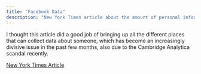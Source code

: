 ```yaml
---
title: "Facebook Data"
description: "New York Times article about the amount of personal information collected by researchers"
---
```


I thought this article did a good job of bringing up all the different places that can collect data about someone, which has become an increasingly divisive issue in the past few months, also due to the Cambridge Analytica scandal recently.

<a href="https://www.nytimes.com/2018/05/06/technology/facebook-information-data-sets-academics.html?rref=collection%2Fsectioncollection%2Ftechnology"> New York Times Article </a>
